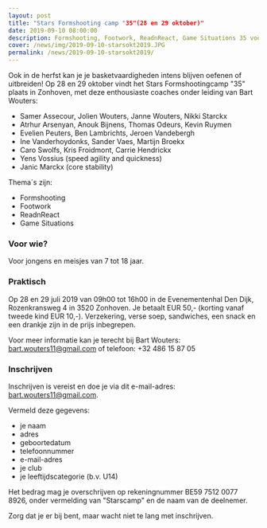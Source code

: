 ```yaml
---
layout: post
title: "Stars Formshooting camp "35"(28 en 29 oktober)"
date: 2019-09-10 08:00:00
description: Formshooting, Footwork, ReadnReact, Game Situations 35 voor spelers van 7 tot 18 jaar 
cover: /news/img/2019-09-10-starsokt2019.JPG
permalink: /news/2019-09-10-starsokt2019/
---
```


Ook in de herfst kan je je basketvaardigheden intens blijven oefenen of uitbreiden! Op 28 en 29 oktober vindt het Stars Formshootingcamp "35" plaats in Zonhoven, met deze enthousiaste coaches onder leiding van Bart Wouters:

- Samer Assecour, Jolien Wouters, Janne Wouters, Nikki Starckx
- Atrhur Arsenyan, Anouk Bijnens, Thomas Odeurs, Kevin Ruymen
- Evelien Peuters, Ben Lambrichts, Jeroen Vandebergh
- Ine Vanderhoydonks, Sander Vaes, Martijn Broekx
- Caro Swolfs, Kris Froidmont, Carrie Hendrickx
- Yens Vossius (speed agility and quickness)
- Janic Marckx (core stability)

Thema´s zijn:
- Formshooting
- Footwork 
- ReadnReact 
- Game Situations

### Voor wie?

Voor jongens en meisjes van 7 tot 18 jaar.

### Praktisch

Op 28 en 29 juli 2019 van 09h00 tot 16h00 in de Evenementenhal Den Dijk, Rozenkransweg 4 in 3520 Zonhoven. Je betaalt EUR 50,- (korting vanaf tweede kind EUR 10,-). 
Verzekering, verse soep, sandwiches, een snack en een drankje zijn in de prijs inbegrepen.

Voor meer informatie kan je terecht bij Bart Wouters:
  [bart.wouters11@gmail.com](mailto:bart.wouters11@gmail.com)
  of telefoon: +32 486 15 87 05

### Inschrijven

Inschrijven is vereist en doe je via dit e-mail-adres: [bart.wouters11@gmail.com](mailto:bart.wouters11@gmail.com). 

Vermeld deze gegevens:
- je naam 
- adres
- geboortedatum
- telefoonnummer
- e-mail-adres
- je club 
- je leeftijdscategorie (b.v. U14)

Het bedrag mag je overschrijven op rekeningnummer BE59 7512 0077 8926, onder vermelding van "Starscamp" en de naam van de deelnemer. 

Zorg dat je er bij bent, maar wacht niet te lang met inschrijven.
